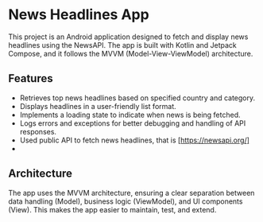 # News Headlines App

This project is an Android application designed to fetch and display news headlines using the NewsAPI. The app is built with Kotlin and Jetpack Compose, and it follows the MVVM (Model-View-ViewModel) architecture.

## Features

- Retrieves top news headlines based on specified country and category.
- Displays headlines in a user-friendly list format.
- Implements a loading state to indicate when news is being fetched.
- Logs errors and exceptions for better debugging and handling of API responses.
- Used public API to fetch news headlines, that is [https://newsapi.org/]
- 

## Architecture

The app uses the MVVM architecture, ensuring a clear separation between data handling (Model), business logic (ViewModel), and UI components (View). This makes the app easier to maintain, test, and extend.
